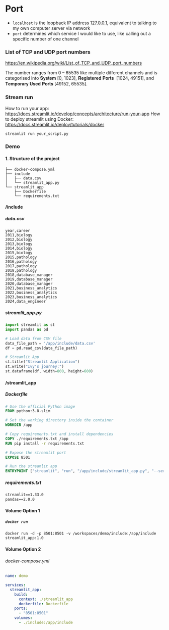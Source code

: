 # Port

- `localhost` is the loopback IP address [127.0.0.1](http://127.0.0.1/), equivalent to talking to my own computer server via network  
- `port` determines which service I would like to use, like calling out a specific number of one channel  

### List of TCP and UDP port numbers
https://en.wikipedia.org/wiki/List_of_TCP_and_UDP_port_numbers

The number ranges from 0 – 65535 like multiple different channels and is categorised into 𝐒𝐲𝐬𝐭𝐞𝐦 [0, 1023], 𝐑𝐞𝐠𝐢𝐬𝐭𝐞𝐫𝐞𝐝 𝐏𝐨𝐫𝐭𝐬  [1024, 49151], and 𝐓𝐞𝐦𝐩𝐨𝐫𝐚𝐫𝐲 𝐔𝐬𝐞𝐝 𝐏𝐨𝐫𝐭𝐬 [49152, 65535]. 

### Stream run
How to run your app: https://docs.streamlit.io/develop/concepts/architecture/run-your-app
How to deploy streamlit using Docker: https://docs.streamlit.io/deploy/tutorials/docker
```bash
streamlit run your_script.py
```

### Demo
#### 1. Structure of the project
```
├── docker-compose.yml
├── include
│   ├── data.csv
│   └── streamlit_app.py
└── streamlit_app
    ├── Dockerfile
    └── requirements.txt
```
#### /include
##### data.csv
```csv
year,career
2011,biology
2012,biology
2013,biology
2014,biology
2015,biology
2015,pathology
2016,pathology
2017,pathology
2018,pathology
2018,database_manager
2019,database_manager
2020,database_manager
2021,business_analytics
2022,business_analytics
2023,business_analytics
2024,data_engineer
```
##### streamlit_app.py
```python
import streamlit as st
import pandas as pd

# Load data from CSV file
data_file_path = '/app/include/data.csv'
df = pd.read_csv(data_file_path)

# Streamlit App
st.title("Streamlit Application")
st.write("Ivy's journey:")
st.dataframe(df, width=800, height=600)
```
#### /streamlit_app
##### Dockerfile
```Dockerfile
# Use the official Python image
FROM python:3.8-slim

# Set the working directory inside the container
WORKDIR /app

# Copy requirements.txt and install dependencies
COPY ./requirements.txt /app
RUN pip install -r requirements.txt

# Expose the streamlit port
EXPOSE 8501

# Run the streamlit app
ENTRYPOINT ["streamlit", "run", "/app/include/streamlit_app.py", "--server.port=8501"]
```
##### requirements.txt
```txt
streamlit==1.33.0
pandas==2.0.0
```

#### Volume Option 1
##### `docker run`
`docker run -d -p 8501:8501 -v /workspaces/demo/include:/app/include streamlit_app:1.0`

#### Volume Option 2
###### docker-compose.yml
```yml
name: demo

services:
  streamlit_app:
    build:
      context: ./streamlit_app
      dockerfile: Dockerfile
    ports:
      - "8501:8501"
    volumes:
      - ./include:/app/include
```
